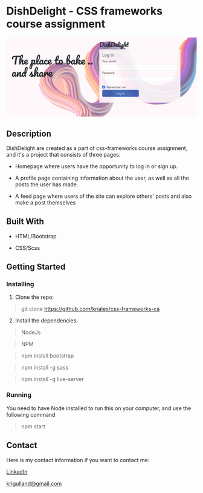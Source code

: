 # DishDelight - CSS frameworks course assignment

![Screenshot of the home page of the site](/img/ScreenshotReadme.png "The home page")

## Description

DishDelight are created as a part of css-frameworks course assignment, and it's a project that consists of three pages:

- Homepage where users have the opportunity to log in or sign up.

- A profile page containing information about the user, as well as all the posts the user has made.

- A feed page where users of the site can explore others' posts and also make a post themselves

## Built With

- HTML/Bootstrap

- CSS/Scss

## Getting Started

### Installing

1. Clone the repo:

> git clone https://github.com/krialex/css-frameworks-ca

2. Install the dependencies:

> NodeJs

> NPM

> npm install bootstrap

> npm install -g sass

> npm install -g live-server

### Running

You need to have Node installed to run this on your computer, and use the following command

> npm start

## Contact

Here is my contact information if you want to contact me:

[LinkedIn](https://www.linkedin.com/feed/?trk=guest_homepage-basic_nav-header-signin "KristineAlexandersen profile")

<krigulland@gmail.com>
